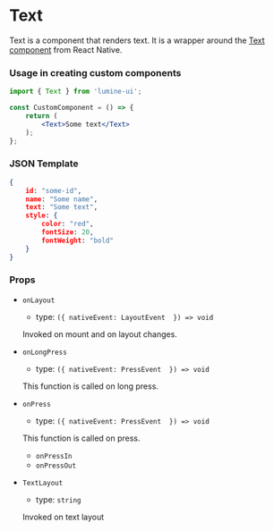 # Text

Text is a component that renders text.
It is a wrapper around the [Text component](https://facebook.github.io/react-native/docs/text.html) from React Native.


### Usage in creating custom components

```jsx
import { Text } from 'lumine-ui';

const CustomComponent = () => {
    return (
        <Text>Some text</Text>
    );
};
```

### JSON Template


```json
{
    id: "some-id",
    name: "Some name",
    text: "Some text",
    style: {
        color: "red",
        fontSize: 20,
        fontWeight: "bold"
    }
}
```

### Props

- `onLayout`
    - type: `({ nativeEvent: LayoutEvent
     }) => void`
    
    Invoked on mount and on layout changes.
    
- `onLongPress`
    - type: `({ nativeEvent: PressEvent
     }) => void`
    
    This function is called on long press.
    
- `onPress`
    - type: `({ nativeEvent: PressEvent
     }) => void`
    
    This function is called on press.
    
    - `onPressIn`
    - `onPressOut`
- `TextLayout`
    - type: `string`
    
    Invoked on text layout
<br>

